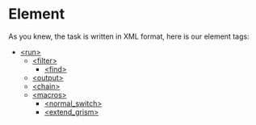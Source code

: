 Element
===========

As you knew, the task is written in XML format, here is our element tags:

* [\<run\>](Element/run.md)
	* [\<filter\>](Element/filter.md)
		* [\<find\>](Element/find.md)
	* [\<output\>](Element/output.md)
	* [\<chain\>](Element/chain.md)
	* [\<macros\>](Element/macros.md)
		* [\<normal_switch\>](Element/macros/normal_switch.md)
		* [\<extend_grism\>](Element/macros/extend_grism.md)
